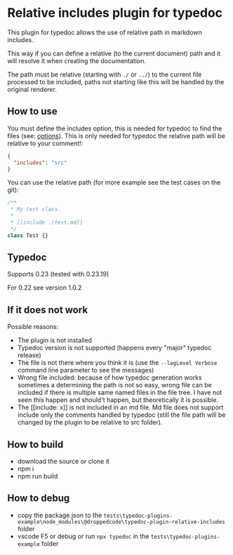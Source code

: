 # Relative includes plugin for typedoc

This plugin for typedoc allows the use of relative path in markdown includes.

This way if you can define a relative (to the current document) path and it will resolve it when creating the documentation.

The path must be relative (starting with `./` or `../`) to the current file processed to be included, paths not starting like this will be handled by the original renderer.

## How to use

You must define the includes option, this is needed for typedoc to find the files (see: [options](https://typedoc.org/guides/options/#includes)). This is only needed for typedoc the relative path will be relative to your comment!:

```json
{
  "includes": "src"
}
```

You can use the relative path (for more example see the test cases on the git):

```ts
/**
 * My test class.
 *
 * [[include ./test.md]]
 */
class Test {}
```

## Typedoc

Supports 0.23 (tested with 0.23.19)

For 0.22 see version 1.0.2

## If it does not work

Possible reasons:

- The plugin is not installed
- Typedoc version is not supported (happens every "major" typedoc release)
- The file is not there where you think it is (use the `--logLevel Verbose` command line parameter to see the messages)
- Wrong file included: because of how typedoc generation works sometimes a determining the path is not so easy, wrong file can be included if there is multiple same named files in the file tree. I have not seen this happen and should't happen, but theoretically it is possible.
- The [[include: x]] is not included in an md file. Md file does not support include only the comments handled by typedoc (still the file path will be changed by the plugin to be relative to src folder).

## How to build

- download the source or clone it
- npm i
- npm run build

## How to debug

- copy the package.json to the `tests\typedoc-plugins-example\node_modules\@droppedcode\typedoc-plugin-relative-includes` folder
- vscode F5 or debug or run `npx typedoc` in the `tests\typedoc-plugins-example` folder
